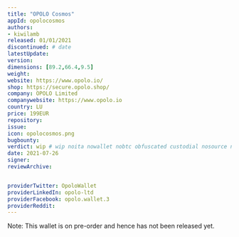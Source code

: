 ```yaml
---
title: "OPOLO Cosmos"
appId: opolocosmos
authors:
- kiwilamb
released: 01/01/2021
discontinued: # date
latestUpdate:
version:
dimensions: [89.2,66.4,9.5]
weight: 
website: https://www.opolo.io/
shop: https://secure.opolo.shop/
company: OPOLO Limited
companywebsite: https://www.opolo.io
country: LU
price: 199EUR
repository: 
issue:
icon: opolocosmos.png
bugbounty:
verdict: wip # wip noita nowallet nobtc obfuscated custodial nosource nonverifiable reproducible bounty defunct
date: 2021-07-26
signer:
reviewArchive:


providerTwitter: OpoloWallet
providerLinkedIn: opolo-ltd
providerFacebook: opolo.wallet.3
providerReddit: 
---
```


Note: This wallet is on pre-order and hence has not been released yet.